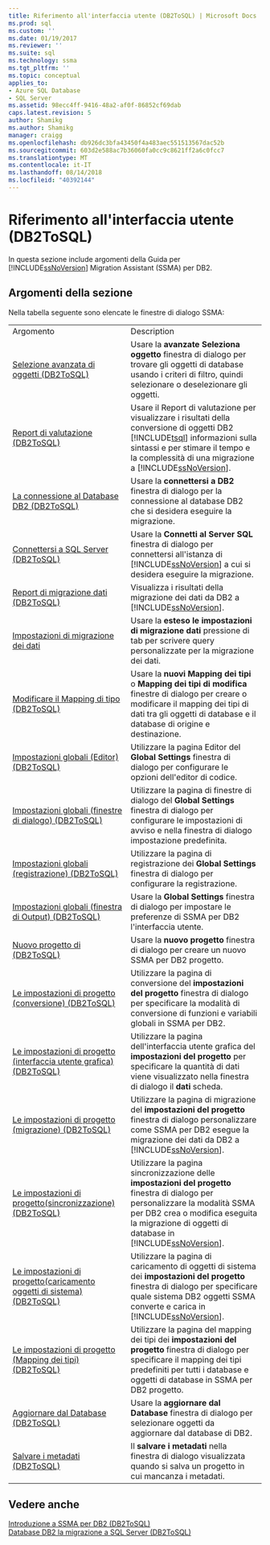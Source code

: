 ```yaml
---
title: Riferimento all'interfaccia utente (DB2ToSQL) | Microsoft Docs
ms.prod: sql
ms.custom: ''
ms.date: 01/19/2017
ms.reviewer: ''
ms.suite: sql
ms.technology: ssma
ms.tgt_pltfrm: ''
ms.topic: conceptual
applies_to:
- Azure SQL Database
- SQL Server
ms.assetid: 98ecc4ff-9416-48a2-af0f-86852cf69dab
caps.latest.revision: 5
author: Shamikg
ms.author: Shamikg
manager: craigg
ms.openlocfilehash: db926dc3bfa43450f4a483aec551513567dac52b
ms.sourcegitcommit: 603d2e588ac7b36060fa0cc9c8621ff2a6c0fcc7
ms.translationtype: MT
ms.contentlocale: it-IT
ms.lasthandoff: 08/14/2018
ms.locfileid: "40392144"
---
```

# <a name="user-interface-reference-db2tosql"></a>Riferimento all'interfaccia utente (DB2ToSQL)
In questa sezione include argomenti della Guida per [!INCLUDE[ssNoVersion](../../includes/ssnoversion-md.md)] Migration Assistant (SSMA) per DB2.  
  
## <a name="in-this-section"></a>Argomenti della sezione  
Nella tabella seguente sono elencate le finestre di dialogo SSMA:  
  
|||  
|-|-|  
|Argomento|Description|  
|[Selezione avanzata di oggetti &#40;DB2ToSQL&#41;](../../ssma/db2/advanced-object-selection-db2tosql.md)|Usare la **avanzate Seleziona oggetto** finestra di dialogo per trovare gli oggetti di database usando i criteri di filtro, quindi selezionare o deselezionare gli oggetti.|  
|[Report di valutazione &#40;DB2ToSQL&#41;](../../ssma/db2/assessment-report-db2tosql.md)|Usare il Report di valutazione per visualizzare i risultati della conversione di oggetti DB2 [!INCLUDE[tsql](../../includes/tsql-md.md)] informazioni sulla sintassi e per stimare il tempo e la complessità di una migrazione a [!INCLUDE[ssNoVersion](../../includes/ssnoversion-md.md)].|  
|[La connessione al Database DB2 &#40;DB2ToSQL&#41;](../../ssma/db2/connecting-to-db2-database-db2tosql.md)|Usare la **connettersi a DB2** finestra di dialogo per la connessione al database DB2 che si desidera eseguire la migrazione.|  
|[Connettersi a SQL Server &#40;DB2ToSQL&#41;](../../ssma/db2/connect-to-sql-server-db2tosql.md)|Usare la **Connetti al Server SQL** finestra di dialogo per connettersi all'istanza di [!INCLUDE[ssNoVersion](../../includes/ssnoversion-md.md)] a cui si desidera eseguire la migrazione.|  
|[Report di migrazione dati &#40;DB2ToSQL&#41;](../../ssma/db2/data-migration-report-db2tosql.md)|Visualizza i risultati della migrazione dei dati da DB2 a [!INCLUDE[ssNoVersion](../../includes/ssnoversion-md.md)].|  
|[Impostazioni di migrazione dei dati](http://msdn.microsoft.com/573e673e-a194-4cb2-9aba-aaac6e1a225c)|Usare la **esteso le impostazioni di migrazione dati** pressione di tab per scrivere query personalizzate per la migrazione dei dati.|  
|[Modificare il Mapping di tipo &#40;DB2ToSQL&#41;](../../ssma/db2/edit-type-mapping-db2tosql.md)|Usare la **nuovi Mapping dei tipi** o **Mapping dei tipi di modifica** finestre di dialogo per creare o modificare il mapping dei tipi di dati tra gli oggetti di database e il database di origine e destinazione.|  
|[Impostazioni globali &#40;Editor&#41; &#40;DB2ToSQL&#41;](../../ssma/db2/global-settings-editor-db2tosql.md)|Utilizzare la pagina Editor del **Global Settings** finestra di dialogo per configurare le opzioni dell'editor di codice.|  
|[Impostazioni globali &#40;finestre di dialogo&#41; &#40;DB2ToSQL&#41;](../../ssma/db2/global-settings-dialogs-db2tosql.md)|Utilizzare la pagina di finestre di dialogo del **Global Settings** finestra di dialogo per configurare le impostazioni di avviso e nella finestra di dialogo impostazione predefinita.|  
|[Impostazioni globali &#40;registrazione&#41; &#40;DB2ToSQL&#41;](../../ssma/db2/global-settings-logging-db2tosql.md)|Utilizzare la pagina di registrazione dei **Global Settings** finestra di dialogo per configurare la registrazione.|  
|[Impostazioni globali &#40;finestra di Output&#41; &#40;DB2ToSQL&#41;](../../ssma/db2/global-settings-output-window-db2tosql.md)|Usare la **Global Settings** finestra di dialogo per impostare le preferenze di SSMA per DB2 l'interfaccia utente.|  
|[Nuovo progetto di &#40;DB2ToSQL&#41;](../../ssma/db2/new-project-db2tosql.md)|Usare la **nuovo progetto** finestra di dialogo per creare un nuovo SSMA per DB2 progetto.|  
|[Le impostazioni di progetto &#40;conversione&#41; &#40;DB2ToSQL&#41;](../../ssma/db2/project-settings-conversion-db2tosql.md)|Utilizzare la pagina di conversione del **impostazioni del progetto** finestra di dialogo per specificare la modalità di conversione di funzioni e variabili globali in SSMA per DB2.|  
|[Le impostazioni di progetto &#40;interfaccia utente grafica&#41; &#40;DB2ToSQL&#41;](../../ssma/db2/project-settings-gui-db2tosql.md)|Utilizzare la pagina dell'interfaccia utente grafica del **impostazioni del progetto** per specificare la quantità di dati viene visualizzato nella finestra di dialogo il **dati** scheda.|  
|[Le impostazioni di progetto &#40;migrazione&#41; &#40;DB2ToSQL&#41;](../../ssma/db2/project-settings-migration-db2tosql.md)|Utilizzare la pagina di migrazione del **impostazioni del progetto** finestra di dialogo personalizzare come SSMA per DB2 esegue la migrazione dei dati da DB2 a [!INCLUDE[ssNoVersion](../../includes/ssnoversion-md.md)].|  
|[Le impostazioni di progetto&#40;sincronizzazione&#41; &#40;DB2ToSQL&#41;](../../ssma/db2/project-settings-synchronization-db2tosql.md)|Utilizzare la pagina sincronizzazione delle **impostazioni del progetto** finestra di dialogo per personalizzare la modalità SSMA per DB2 crea o modifica eseguita la migrazione di oggetti di database in [!INCLUDE[ssNoVersion](../../includes/ssnoversion-md.md)].|  
|[Le impostazioni di progetto&#40;caricamento oggetti di sistema&#41; &#40;DB2ToSQL&#41;](../../ssma/db2/project-settings-loading-system-objects-db2tosql.md)|Utilizzare la pagina di caricamento di oggetti di sistema dei **impostazioni del progetto** finestra di dialogo per specificare quale sistema DB2 oggetti SSMA converte e carica in [!INCLUDE[ssNoVersion](../../includes/ssnoversion-md.md)].|  
|[Le impostazioni di progetto &#40;Mapping dei tipi&#41; &#40;DB2ToSQL&#41;](../../ssma/db2/project-settings-type-mapping-db2tosql.md)|Utilizzare la pagina del mapping dei tipi dei **impostazioni del progetto** finestra di dialogo per specificare il mapping dei tipi predefiniti per tutti i database e oggetti di database in SSMA per DB2 progetto.|  
|[Aggiornare dal Database &#40;DB2ToSQL&#41;](../../ssma/db2/refresh-from-database-db2tosql.md)|Usare la **aggiornare dal Database** finestra di dialogo per selezionare oggetti da aggiornare dal database di DB2.|  
|[Salvare i metadati &#40;DB2ToSQL&#41;](../../ssma/db2/save-metadata-db2tosql.md)|Il **salvare i metadati** nella finestra di dialogo visualizzata quando si salva un progetto in cui mancanza i metadati.|  
  
## <a name="see-also"></a>Vedere anche  
[Introduzione a SSMA per DB2 &#40;DB2ToSQL&#41;](../../ssma/db2/getting-started-with-ssma-for-db2-db2tosql.md)  
[Database DB2 la migrazione a SQL Server &#40;DB2ToSQL&#41;](../../ssma/db2/migrating-db2-databases-to-sql-server-db2tosql.md)  
  
